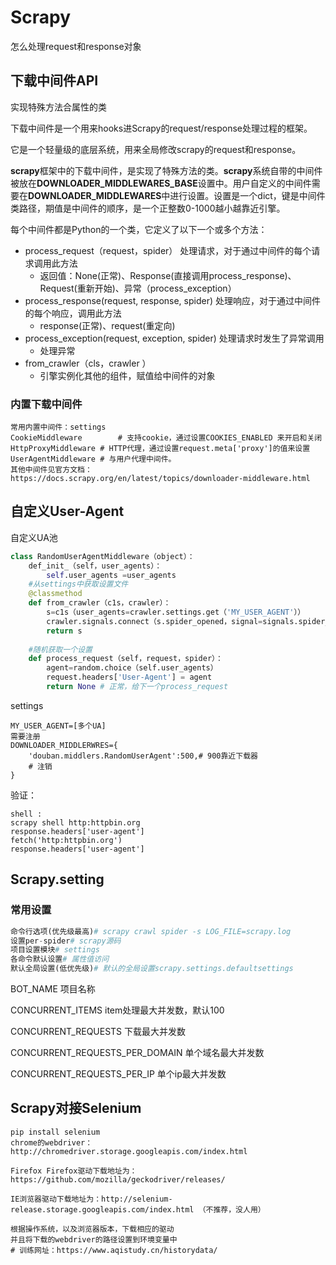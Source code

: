 # Scrapy 

怎么处理request和response对象

## 下载中间件API

实现特殊方法合属性的类

下载中间件是一个用来hooks进Scrapy的request/response处理过程的框架。

它是一个轻量级的底层系统，用来全局修改scrapy的request和response。

**scrapy**框架中的下载中间件，是实现了特殊方法的类。**scrapy**系统自带的中间件被放在**DOWNLOADER_MIDDLEWARES_BASE**设置中。用户自定义的中间件需要在**DOWNLOADER_MIDDLEWARES**中进行设置。设置是一个dict，键是中间件类路径，期值是中间件的顺序，是一个正整数0-1000越小越靠近引擎。

每个中间件都是Python的一个类，它定义了以下一个或多个方法：

- process_request（request，spider）  处理请求，对于通过中间件的每个请求调用此方法
  - 返回值：None(正常)、Response(直接调用process_response)、Request(重新开始)、异常（process_exception）
- process_response(request, response, spider)    处理响应，对于通过中间件的每个响应，调用此方法
  - response(正常)、request(重定向)
- process_exception(request, exception, spider)    处理请求时发生了异常调用
  - 处理异常
- from_crawler（cls，crawler ）
  - 引擎实例化其他的组件，赋值给中间件的对象

### 内置下载中间件

```
常用内置中间件：settings
CookieMiddleware   		# 支持cookie，通过设置COOKIES_ENABLED 来开启和关闭
HttpProxyMiddleware	# HTTP代理，通过设置request.meta['proxy']的值来设置
UserAgentMiddleware	# 与用户代理中间件。
其他中间件见官方文档：
https://docs.scrapy.org/en/latest/topics/downloader-middleware.html
```

## 自定义User-Agent

自定义UA池

```python 
class RandomUserAgentMiddleware（object）：
	def_init_（self，user_agents）：
    	self.user_agents =user_agents
    #从settings中获取设置文件
    @classmethod 
    def from_crawler（c1s，crawler）：		
        s=c1s（user_agents=crawler.settings.get（'MY_USER_AGENT'））
        crawler.signals.connect（s.spider_opened，signal=signals.spider_opened）
        return s
    
    #随机获取一个设置
    def process_request（self，request，spider）：
    	agent=random.choice（self.user_agents）
        request.headers['User-Agent'] = agent 
        return None # 正常，给下一个process_request
```

settings

```
MY_USER_AGENT=[多个UA]
需要注册
DOWNLOADER_MIDDLERWRES={
	'douban.middlers.RandomUserAgent':500,# 900靠近下载器
	# 注销
}
```

验证：

```
shell :
scrapy shell http:httpbin.org
response.headers['user-agent']
fetch('http:httpbin.org')
response.headers['user-agent']
```

## Scrapy.setting

### 常用设置

```python
命令行选项(优先级最高)# scrapy crawl spider -s LOG_FILE=scrapy.log
设置per-spider# scrapy源码
项目设置模块# settings
各命令默认设置# 属性值访问
默认全局设置(低优先级)# 默认的全局设置scrapy.settings.defaultsettings
```

BOT_NAME 项目名称

CONCURRENT_ITEMS item处理最大并发数，默认100

CONCURRENT_REQUESTS 下载最大并发数

CONCURRENT_REQUESTS_PER_DOMAIN 单个域名最大并发数

CONCURRENT_REQUESTS_PER_IP 单个ip最大并发数

## Scrapy对接Selenium

```
pip install selenium
chrome的webdriver： http://chromedriver.storage.googleapis.com/index.html 

Firefox Firefox驱动下载地址为：https://github.com/mozilla/geckodriver/releases/ 

IE浏览器驱动下载地址为：http://selenium-release.storage.googleapis.com/index.html （不推荐，没人用）

根据操作系统，以及浏览器版本，下载相应的驱动
并且将下载的webdriver的路径设置到环境变量中
# 训练网址：https://www.aqistudy.cn/historydata/
```

